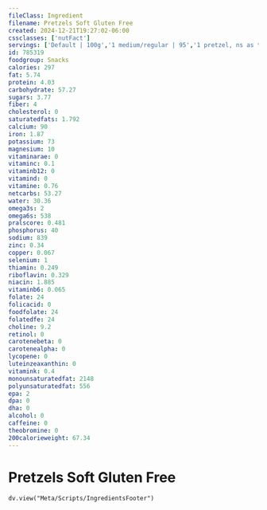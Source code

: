 ```yaml
---
fileClass: Ingredient
filename: Pretzels Soft Gluten Free
created: 2024-12-21T19:27:02-06:00
cssclasses: ['nutFact']
servings: ['Default | 100g','1 medium/regular | 95','1 pretzel, ns as to size | 95','1 bite size/nugget | 14','1 pretzel stick | 21','1 cup, nuggets | 147']
id: 785319
foodgroup: Snacks
calories: 297
fat: 5.74
protein: 4.03
carbohydrate: 57.27
sugars: 3.77
fiber: 4
cholesterol: 0
saturatedfats: 1.792
calcium: 90
iron: 1.87
potassium: 73
magnesium: 10
vitaminarae: 0
vitaminc: 0.1
vitaminb12: 0
vitamind: 0
vitamine: 0.76
netcarbs: 53.27
water: 30.36
omega3s: 2
omega6s: 538
pralscore: 0.481
phosphorus: 40
sodium: 839
zinc: 0.34
copper: 0.067
selenium: 1
thiamin: 0.249
riboflavin: 0.329
niacin: 1.885
vitaminb6: 0.065
folate: 24
folicacid: 0
foodfolate: 24
folatedfe: 24
choline: 9.2
retinol: 0
carotenebeta: 0
carotenealpha: 0
lycopene: 0
luteinzeaxanthin: 0
vitamink: 0.4
monounsaturatedfat: 2148
polyunsaturatedfat: 556
epa: 2
dpa: 0
dha: 0
alcohol: 0
caffeine: 0
theobromine: 0
200calorieweight: 67.34
---
```


# Pretzels Soft Gluten Free

```dataviewjs
dv.view("Meta/Scripts/IngredientsFooter")
```